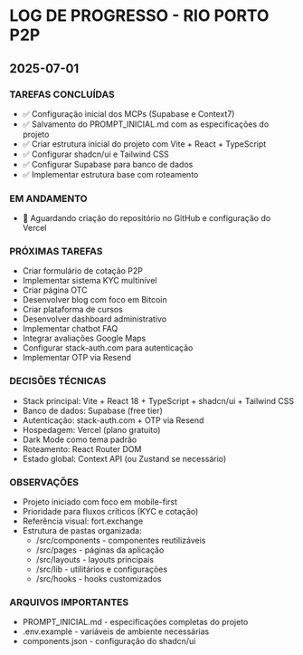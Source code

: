 # LOG DE PROGRESSO - RIO PORTO P2P

## 2025-07-01

### TAREFAS CONCLUÍDAS
- ✅ Configuração inicial dos MCPs (Supabase e Context7)
- ✅ Salvamento do PROMPT_INICIAL.md com as especificações do projeto
- ✅ Criar estrutura inicial do projeto com Vite + React + TypeScript
- ✅ Configurar shadcn/ui e Tailwind CSS
- ✅ Configurar Supabase para banco de dados
- ✅ Implementar estrutura base com roteamento

### EM ANDAMENTO
- 🔄 Aguardando criação do repositório no GitHub e configuração do Vercel

### PRÓXIMAS TAREFAS
- Criar formulário de cotação P2P
- Implementar sistema KYC multinível
- Criar página OTC
- Desenvolver blog com foco em Bitcoin
- Criar plataforma de cursos
- Desenvolver dashboard administrativo
- Implementar chatbot FAQ
- Integrar avaliações Google Maps
- Configurar stack-auth.com para autenticação
- Implementar OTP via Resend

### DECISÕES TÉCNICAS
- Stack principal: Vite + React 18 + TypeScript + shadcn/ui + Tailwind CSS
- Banco de dados: Supabase (free tier)
- Autenticação: stack-auth.com + OTP via Resend
- Hospedagem: Vercel (plano gratuito)
- Dark Mode como tema padrão
- Roteamento: React Router DOM
- Estado global: Context API (ou Zustand se necessário)

### OBSERVAÇÕES
- Projeto iniciado com foco em mobile-first
- Prioridade para fluxos críticos (KYC e cotação)
- Referência visual: fort.exchange
- Estrutura de pastas organizada:
  - /src/components - componentes reutilizáveis
  - /src/pages - páginas da aplicação
  - /src/layouts - layouts principais
  - /src/lib - utilitários e configurações
  - /src/hooks - hooks customizados

### ARQUIVOS IMPORTANTES
- PROMPT_INICIAL.md - especificações completas do projeto
- .env.example - variáveis de ambiente necessárias
- components.json - configuração do shadcn/ui